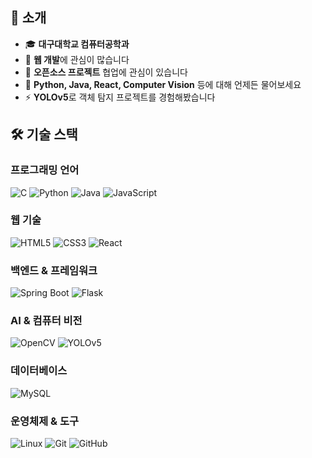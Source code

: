 ## 🚀 소개
- 🎓 **대구대학교 컴퓨터공학과** 
- 🌱 **웹 개발**에 관심이 많습니다
- 👯 **오픈소스 프로젝트** 협업에 관심이 있습니다
- 💬 **Python, Java, React, Computer Vision** 등에 대해 언제든 물어보세요
- ⚡ **YOLOv5**로 객체 탐지 프로젝트를 경험해봤습니다

## 🛠️ 기술 스택

### 프로그래밍 언어
![C](https://img.shields.io/badge/C-00599C?style=for-the-badge&logo=c&logoColor=white)
![Python](https://img.shields.io/badge/Python-3776AB?style=for-the-badge&logo=python&logoColor=white)
![Java](https://img.shields.io/badge/Java-ED8B00?style=for-the-badge&logo=java&logoColor=white)
![JavaScript](https://img.shields.io/badge/JavaScript-F7DF1E?style=for-the-badge&logo=javascript&logoColor=black)

### 웹 기술
![HTML5](https://img.shields.io/badge/HTML5-E34F26?style=for-the-badge&logo=html5&logoColor=white)
![CSS3](https://img.shields.io/badge/CSS3-1572B6?style=for-the-badge&logo=css3&logoColor=white)
![React](https://img.shields.io/badge/React-20232A?style=for-the-badge&logo=react&logoColor=61DAFB)

### 백엔드 & 프레임워크
![Spring Boot](https://img.shields.io/badge/Spring_Boot-6DB33F?style=for-the-badge&logo=spring-boot&logoColor=white)
![Flask](https://img.shields.io/badge/Flask-000000?style=for-the-badge&logo=flask&logoColor=white)

### AI & 컴퓨터 비전
![OpenCV](https://img.shields.io/badge/OpenCV-27338e?style=for-the-badge&logo=OpenCV&logoColor=white)
![YOLOv5](https://img.shields.io/badge/YOLOv5-FF6B6B?style=for-the-badge&logo=YOLO&logoColor=white)

### 데이터베이스
![MySQL](https://img.shields.io/badge/MySQL-00000F?style=for-the-badge&logo=mysql&logoColor=white)

### 운영체제 & 도구
![Linux](https://img.shields.io/badge/Linux-FCC624?style=for-the-badge&logo=linux&logoColor=black)
![Git](https://img.shields.io/badge/Git-F05032?style=for-the-badge&logo=git&logoColor=white)
![GitHub](https://img.shields.io/badge/GitHub-100000?style=for-the-badge&logo=github&logoColor=white)

